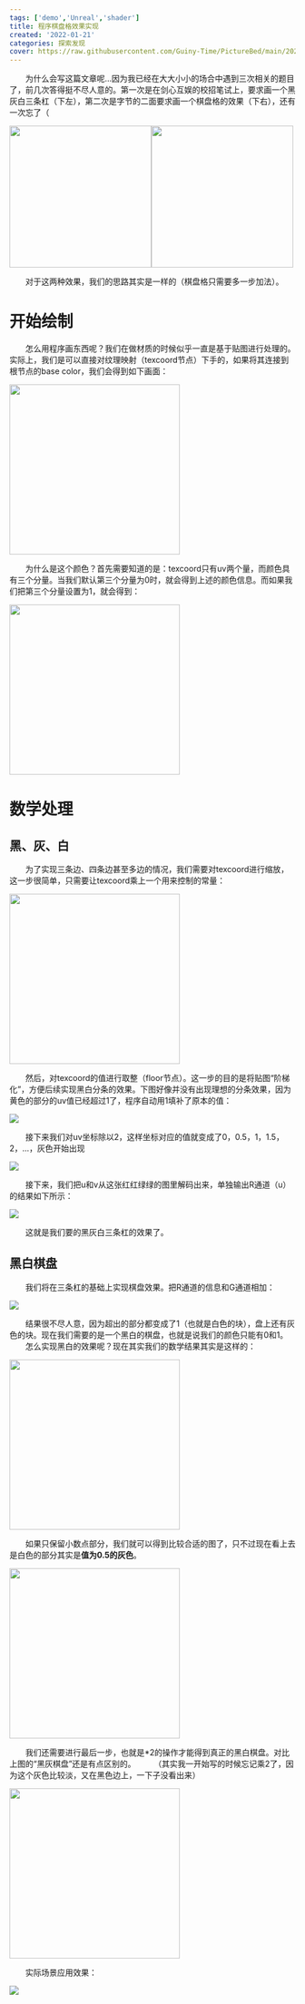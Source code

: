 ```yaml
---
tags: ['demo','Unreal','shader']
title: 程序棋盘格效果实现
created: '2022-01-21'
categories: 探索发现
cover: https://raw.githubusercontent.com/Guiny-Time/PictureBed/main/20220121223454.png
---
```


&emsp;&emsp;为什么会写这篇文章呢...因为我已经在大大小小的场合中遇到三次相关的题目了，前几次答得挺不尽人意的。第一次是在剑心互娱的校招笔试上，要求画一个黑灰白三条杠（下左），第二次是字节的二面要求画一个棋盘格的效果（下右），还有一次忘了（

<img src="https://raw.githubusercontent.com/Guiny-Time/PictureBed/main/20220121194712.png" width=250 style="display:inline"/><img src="https://raw.githubusercontent.com/Guiny-Time/PictureBed/main/20220121221514.png" width=250 style="display:inline"/>

&emsp;&emsp;对于这两种效果，我们的思路其实是一样的（棋盘格只需要多一步加法）。

# 开始绘制
&emsp;&emsp;怎么用程序画东西呢？我们在做材质的时候似乎一直是基于贴图进行处理的。实际上，我们是可以直接对纹理映射（texcoord节点）下手的，如果将其连接到根节点的base color，我们会得到如下画面：

<img src="https://raw.githubusercontent.com/Guiny-Time/PictureBed/main/20220121204917.png" width=300/>

&emsp;&emsp;为什么是这个颜色？首先需要知道的是：texcoord只有uv两个量，而颜色具有三个分量。当我们默认第三个分量为0时，就会得到上述的颜色信息。而如果我们把第三个分量设置为1，就会得到：

<img src="https://raw.githubusercontent.com/Guiny-Time/PictureBed/main/20220121212036.png" width=300/>

# 数学处理
## 黑、灰、白
&emsp;&emsp;为了实现三条边、四条边甚至多边的情况，我们需要对texcoord进行缩放，这一步很简单，只需要让texcoord乘上一个用来控制的常量：

<img src="https://raw.githubusercontent.com/Guiny-Time/PictureBed/main/20220121212722.png" width=300/>

&emsp;&emsp;然后，对texcoord的值进行取整（floor节点）。这一步的目的是将贴图“阶梯化”，方便后续实现黑白分条的效果。下图好像并没有出现理想的分条效果，因为黄色的部分的uv值已经超过1了，程序自动用1填补了原本的值：

<img src="https://raw.githubusercontent.com/Guiny-Time/PictureBed/main/20220121213058.png"/>

&emsp;&emsp;接下来我们对uv坐标除以2，这样坐标对应的值就变成了0，0.5，1，1.5，2，...，灰色开始出现

<img src="https://raw.githubusercontent.com/Guiny-Time/PictureBed/main/20220121213315.png"/>

&emsp;&emsp;接下来，我们把u和v从这张红红绿绿的图里解码出来，单独输出R通道（u）的结果如下所示：

<img src="https://raw.githubusercontent.com/Guiny-Time/PictureBed/main/20220121213912.png"/>

&emsp;&emsp;这就是我们要的黑灰白三条杠的效果了。

## 黑白棋盘
&emsp;&emsp;我们将在三条杠的基础上实现棋盘效果。把R通道的信息和G通道相加：

<img src="https://raw.githubusercontent.com/Guiny-Time/PictureBed/main/20220121215821.png"/>

&emsp;&emsp;结果很不尽人意，因为超出的部分都变成了1（也就是白色的块），盘上还有灰色的块。现在我们需要的是一个黑白的棋盘，也就是说我们的颜色只能有0和1。
&emsp;&emsp;怎么实现黑白的效果呢？现在其实我们的数学结果其实是这样的：

<img src="https://raw.githubusercontent.com/Guiny-Time/PictureBed/main/20220121221040.png" width=300/>

&emsp;&emsp;如果只保留小数点部分，我们就可以得到比较合适的图了，只不过现在看上去是白色的部分其实是**值为0.5的灰色**。

<img src="https://raw.githubusercontent.com/Guiny-Time/PictureBed/main/20220121194843.png" width=300/>

&emsp;&emsp;我们还需要进行最后一步，也就是*2的操作才能得到真正的黑白棋盘。对比上图的“黑灰棋盘”还是有点区别的。
&emsp;&emsp;（其实我一开始写的时候忘记乘2了，因为这个灰色比较淡，又在黑色边上，一下子没看出来）

<img src="https://raw.githubusercontent.com/Guiny-Time/PictureBed/main/20220121221514.png" width=300/>

&emsp;&emsp;实际场景应用效果：

<img src="https://raw.githubusercontent.com/Guiny-Time/PictureBed/main/20220121222141.png"/>
